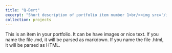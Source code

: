 ```yaml
---
title: "Q-Bert"
excerpt: "Short description of portfolio item number 1<br/><img src='/images/QBert.jpg' width='400'>"
collection: projects
---
```


This is an item in your portfolio. It can be have images or nice text. If you name the file .md, it will be parsed as markdown. If you name the file .html, it will be parsed as HTML. 
